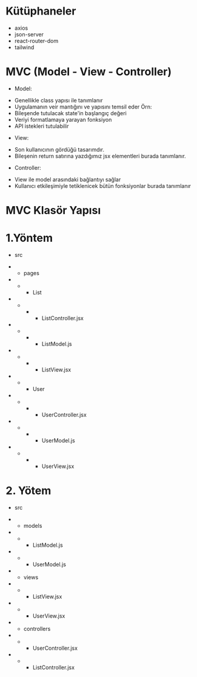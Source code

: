 # Kütüphaneler

- axios
- json-server
- react-router-dom
- tailwind

# MVC (Model - View - Controller)

- Model:

* Genellikle class yapısı ile tanımlanır
* Uygulamanın veir mantığını ve yapısını temsil eder
  Örn:
* Bileşende tutulacak state'in başlangıç değeri
* Veriyi formatlamaya yarayan fonksiyon
* API istekleri tutulabilir

- View:

* Son kullanıcının gördüğü tasarımdır.
* Bileşenin return satırına yazdığımız jsx elementleri burada tanımlanır.

- Controller:

* View ile model arasındaki bağlantıyı sağlar
* Kullanıcı etkileşimiyle tetiklenicek bütün fonksiyonlar burada tanımlanır

# MVC Klasör Yapısı

# 1.Yöntem

- src
- - pages
- - - List
- - - - ListController.jsx
- - - - ListModel.js
- - - - ListView.jsx

- - - User
- - - - UserController.jsx
- - - - UserModel.js
- - - - UserView.jsx

# 2. Yötem

- src
- - models
- - - ListModel.js
- - - UserModel.js

- - views
- - - ListView.jsx
- - - UserView.jsx

- - controllers

- - - UserController.jsx
- - - ListController.jsx
